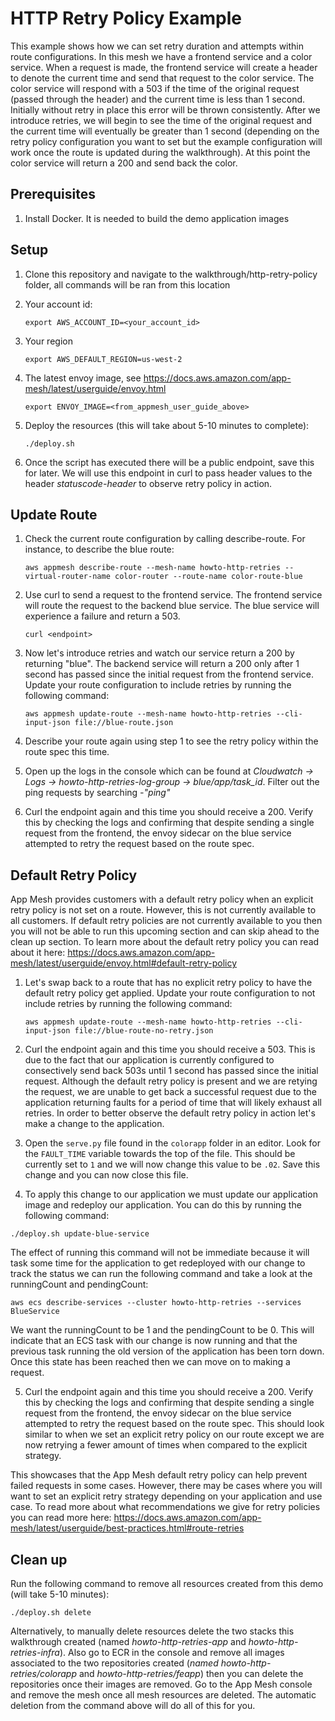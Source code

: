 # HTTP Retry Policy Example

This example shows how we can set retry duration and attempts within route configurations. In this mesh we have a frontend service and a color service. When a request is made, the frontend service will create a header to denote the current time and send that request to the color service. The color service will respond with a 503 if the time of the original request (passed through the header) and the current time is less than 1 second. Initially without retry in place this error will be thrown consistently. After we introduce retries, we will begin to see the time of the original request and the current time will eventually be greater than 1 second (depending on the retry policy configuration you want to set but the example configuration will work once the route is updated during the walkthrough). At this point the color service will return a 200 and send back the color. 

## Prerequisites
1. Install Docker. It is needed to build the demo application images

## Setup

1. Clone this repository and navigate to the walkthrough/http-retry-policy folder, all commands will be ran from this location

1. Your account id:
    ```
    export AWS_ACCOUNT_ID=<your_account_id>
    ```

1. Your region
    ```
    export AWS_DEFAULT_REGION=us-west-2
    
    ```
1. The latest envoy image, see https://docs.aws.amazon.com/app-mesh/latest/userguide/envoy.html
   ```
   export ENVOY_IMAGE=<from_appmesh_user_guide_above>
   ```
    
1. Deploy the resources (this will take about 5-10 minutes to complete):
    ```
    ./deploy.sh
    ```
   
1. Once the script has executed there will be a public endpoint, save this for later. We will use this endpoint in curl to pass header values to the header _statuscode-header_ to observe retry policy in action.

## Update Route

1. Check the current route configuration by calling describe-route. For instance, to describe the blue route:
    ```
    aws appmesh describe-route --mesh-name howto-http-retries --virtual-router-name color-router --route-name color-route-blue
    ```
    
1. Use curl to send a request to the frontend service. The frontend service will route the request to the backend blue service. The blue service will experience a failure and return a 503. 
    ```
    curl <endpoint>
    ``` 
    
1. Now let's introduce retries and watch our service return a 200 by returning "blue". The backend service will return a 200 only after 1 second has passed since the initial request from the frontend service. Update your route configuration to include retries by running the following command:
    ```
    aws appmesh update-route --mesh-name howto-http-retries --cli-input-json file://blue-route.json
    ```       
    
1. Describe your route again using step 1 to see the retry policy within the route spec this time. 

1. Open up the logs in the console which can be found at _Cloudwatch -> Logs -> howto-http-retries-log-group -> blue/app/task_id_. Filter out the ping requests by searching _-"ping"_

1. Curl the endpoint again and this time you should receive a 200. Verify this by checking the logs and confirming that despite sending a single request from the frontend, the envoy sidecar on the blue service attempted to retry the request based on the route spec. 

## Default Retry Policy
App Mesh provides customers with a default retry policy when an explicit retry policy is not set on a route. However, this is not currently available to all customers. If default retry policies are not currently available to you then you will not be able to run this upcoming section and can skip ahead to the clean up section. To learn more about the default retry policy you can read about it here: https://docs.aws.amazon.com/app-mesh/latest/userguide/envoy.html#default-retry-policy

1. Let's swap back to a route that has no explicit retry policy to have the default retry policy get applied. Update your route configuration to not include retries by running the following command:
    ```
    aws appmesh update-route --mesh-name howto-http-retries --cli-input-json file://blue-route-no-retry.json
    ```       

1. Curl the endpoint again and this time you should receive a 503. This is due to the fact that our application is currently configured to consectively send back 503s until 1 second has passed since the initial request. Although the default retry policy is present and we are retying the request, we are unable to get back a successful request due to the application returning faults for a period of time that will likely exhaust all retries. In order to better observe the default retry policy in action let's make a change to the application.

1. Open the `serve.py` file found in the `colorapp` folder in an editor. Look for the `FAULT_TIME` variable towards the top of the file. This should be currently set to `1` and we will now change this value to be `.02`. Save this change and you can now close this file.

1. To apply this change to our application we must update our application image and redeploy our application. You can do this by running the following command:
```
./deploy.sh update-blue-service
```
The effect of running this command will not be immediate because it will task some time for the application to get redeployed with our change to track the status we can run the following command and take a look at the runningCount and pendingCount:
```
aws ecs describe-services --cluster howto-http-retries --services BlueService
```
We want the runningCount to be 1 and the pendingCount to be 0. This will indicate that an ECS task with our change is now running and that the previous task running the old version of the application has been torn down. Once this state has been reached then we can move on to making a request.

5. Curl the endpoint again and this time you should receive a 200. Verify this by checking the logs and confirming that despite sending a single request from the frontend, the envoy sidecar on the blue service attempted to retry the request based on the route spec. This should look similar to when we set an explicit retry policy on our route except we are now retrying a fewer amount of times when compared to the explicit strategy. 

This showcases that the App Mesh default retry policy can help prevent failed requests in some cases. However, there may be cases where you will want to set an explicit retry strategy depending on your application and use case. To read more about what recommendations we give for retry policies you can read more here: https://docs.aws.amazon.com/app-mesh/latest/userguide/best-practices.html#route-retries

## Clean up 

Run the following command to remove all resources created from this demo (will take 5-10 minutes): 
```
./deploy.sh delete
```

Alternatively, to manually delete resources delete the two stacks this walkthrough created (named _howto-http-retries-app_ and _howto-http-retries-infra_). Also go to ECR in the console and remove all images associated to the two repositories created (_named howto-http-retries/colorapp_ and _howto-http-retries/feapp_) then you can delete the repositories once their images are removed. Go to the App Mesh console and remove the mesh once all mesh resources are deleted. The automatic deletion from the command above will do all of this for you. 
